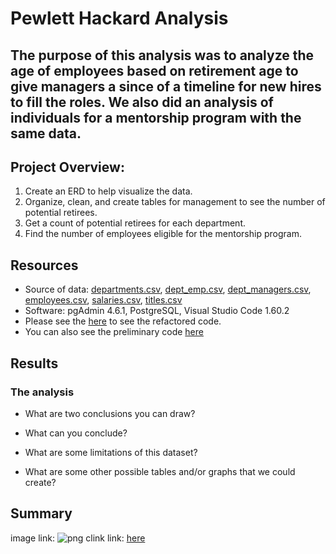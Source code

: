 # Pewlett Hackard Analysis

## The purpose of this analysis was to analyze the age of employees based on retirement age to give managers a since of a timeline for new hires to fill the roles. We also did an analysis of individuals for a mentorship program with the same data. 

## Project Overview:
1. Create an ERD to help visualize the data. 
2. Organize, clean, and create tables for management to see the number of potential retirees.
3. Get a count of potential retirees for each department. 
4. Find the number of employees eligible for the mentorship program.

## Resources
- Source of data: [departments.csv](https://github.com/mthalken/Pewlett_Hackard_Analysis/blob/main/Data/departments.csv), [dept_emp.csv](https://github.com/mthalken/Pewlett_Hackard_Analysis/blob/main/Data/dept_emp.csv), [dept_managers.csv](https://github.com/mthalken/Pewlett_Hackard_Analysis/blob/main/Data/dept_manager.csv), [employees.csv](https://github.com/mthalken/Pewlett_Hackard_Analysis/blob/main/Data/employees.csv), [salaries.csv](https://github.com/mthalken/Pewlett_Hackard_Analysis/blob/main/Data/salaries.csv), [titles.csv](https://github.com/mthalken/Pewlett_Hackard_Analysis/blob/main/Data/titles.csv)
- Software: pgAdmin 4.6.1, PostgreSQL, Visual Studio Code 1.60.2
- Please see the [here]() to see the refactored code.
- You can also see the preliminary code [here]()

## Results 
### The analysis
- What are two conclusions you can draw?

- What can you conclude?

- What are some limitations of this dataset?

- What are some other possible tables and/or graphs that we could create?

## Summary




image link: ![png](link)
clink link: [here](link)
